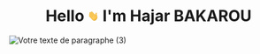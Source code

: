 <h1 align="center"><strong>Hello <img src="https://raw.githubusercontent.com/ABSphreak/ABSphreak/master/gifs/Hi.gif" width="20" height="20"> I'm Hajar BAKAROU</strong></h1>

![Votre texte de paragraphe (3)](https://github.com/bakarouhajar/bakarouhajar/assets/105990605/95302be7-cb28-426b-ad6a-72b4e99cf0bf)

